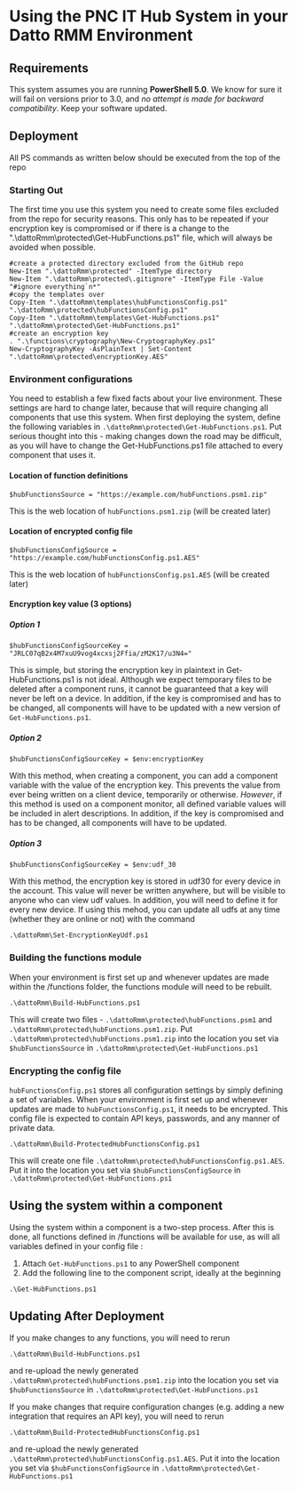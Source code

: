 # Using the PNC IT Hub System in your Datto RMM Environment
## Requirements
This system assumes you are running **PowerShell 5.0**. We know for sure it will fail on versions prior to 3.0, and *no attempt is made for backward compatibility*. Keep your software updated.
## Deployment
All PS commands as written below should be executed from the top of the repo
### Starting Out
The first time you use this system you need to create some files excluded from the repo for security reasons. This only has to be repeated if your encryption key is compromised or if there is a change to the ".\dattoRmm\protected\Get-HubFunctions.ps1" file, which will always be avoided when possible.
```
#create a protected directory excluded from the GitHub repo
New-Item ".\dattoRmm\protected" -ItemType directory 
New-Item ".\dattoRmm\protected\.gitignore" -ItemType File -Value "#ignore everything`n*"
#copy the templates over
Copy-Item ".\dattoRmm\templates\hubFunctionsConfig.ps1" ".\dattoRmm\protected\hubFunctionsConfig.ps1"
Copy-Item ".\dattoRmm\templates\Get-HubFunctions.ps1" ".\dattoRmm\protected\Get-HubFunctions.ps1"
#create an encryption key
. ".\functions\cryptography\New-CryptographyKey.ps1"
New-CryptographyKey -AsPlainText | Set-Content ".\dattoRmm\protected\encryptionKey.AES"
```
### Environment configurations
You need to establish a few fixed facts about your live environment. These settings are hard to change later, because that will require changing all components that use this system. When first deploying the system, define the following variables in `.\dattoRmm\protected\Get-HubFunctions.ps1`. Put serious thought into this - making changes down the road may be difficult, as you will have to change the Get-HubFunctions.ps1 file attached to every component that uses it.
#### Location of function definitions
```
$hubFunctionsSource = "https://example.com/hubFunctions.psm1.zip"
```
This is the web location of `hubFunctions.psm1.zip` (will be created later)
#### Location of encrypted config file
```
$hubFunctionsConfigSource = "https://example.com/hubFunctionsConfig.ps1.AES"
```
This is the web location of `hubFunctionsConfig.ps1.AES` (will be created later)
#### Encryption key value (3 options)
##### Option 1
```
$hubFunctionsConfigSourceKey = "JRLC07qB2x4M7xuU9vog4xcxsj2Ffia/zM2K17/u3N4="
```
This is simple, but storing the encryption key in plaintext in Get-HubFunctions.ps1 is not ideal. Although we expect temporary files to be deleted after a component runs, it cannot be guaranteed that a key will never be left on a device. In addition, if the key is compromised and has to be changed, all components will have to be updated with a new version of `Get-HubFunctions.ps1`.
##### Option 2
```
$hubFunctionsConfigSourceKey = $env:encryptionKey
```
With this method, when creating a component, you can add a component variable with the value of the encryption key. This prevents the value from ever being written on a client device, temporarily or otherwise. *However*, if this method is used on a component monitor, all defined variable values will be included in alert descriptions. In addition, if the key is compromised and has to be changed, all components will have to be updated.
##### Option 3
```
$hubFunctionsConfigSourceKey = $env:udf_30
```
With this method, the encryption key is stored in udf30 for every device in the account. This value will never be written anywhere, but will be visible to anyone who can view udf values. In addition, you will need to define it for every new device. 
If using this mehod, you can update all udfs at any time (whether they are online or not) with the command
```
.\dattoRmm\Set-EncryptionKeyUdf.ps1
```
### Building the functions module
When your environment is first set up and whenever updates are made within the /functions folder, the functions module will need to be rebuilt.
```
.\dattoRmm\Build-HubFunctions.ps1
```
This will create two files - `.\dattoRmm\protected\hubFunctions.psm1` and `.\dattoRmm\protected\hubFunctions.psm1.zip`. Put `.\dattoRmm\protected\hubFunctions.psm1.zip` into the location you set via `$hubFunctionsSource` in `.\dattoRmm\protected\Get-HubFunctions.ps1`
### Encrypting the config file
`hubFunctionsConfig.ps1` stores all configuration settings by simply defining a set of variables. When your environment is first set up and whenever updates are made to `hubFunctionsConfig.ps1`, it needs to be encrypted. This config file is expected to contain API keys, passwords, and any manner of private data.
```
.\dattoRmm\Build-ProtectedHubFunctionsConfig.ps1 
```
This will create one file `.\dattoRmm\protected\hubFunctionsConfig.ps1.AES`. Put it into the location you set via `$hubFunctionsConfigSource` in `.\dattoRmm\protected\Get-HubFunctions.ps1`
## Using the system within a component
Using the system within a component is a two-step process. After this is done, all functions defined in /functions will be available for use, as will all variables defined in your config file :
1. Attach `Get-HubFunctions.ps1` to any PowerShell component
2. Add the following line to the component script, ideally at the beginning
```
.\Get-HubFunctions.ps1
```
## Updating After Deployment
If you make changes to any functions, you will need to rerun
```
.\dattoRmm\Build-HubFunctions.ps1
```
and re-upload the newly generated `.\dattoRmm\protected\hubFunctions.psm1.zip` into the location you set via `$hubFunctionsSource` in `.\dattoRmm\protected\Get-HubFunctions.ps1`

If you make changes that require configuration changes (e.g. adding a new integration that requires an API key), you will need to rerun
```
.\dattoRmm\Build-ProtectedHubFunctionsConfig.ps1 
```
and re-upload the newly generated `.\dattoRmm\protected\hubFunctionsConfig.ps1.AES`. Put it into the location you set via `$hubFunctionsConfigSource` in `.\dattoRmm\protected\Get-HubFunctions.ps1`